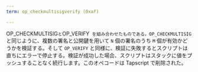 ```yaml
---
term: op_checkmultisigverify (0xaf)

---
```

OP_CHECKMULTISIG` と `OP_VERIFY` を組み合わせたものである。OP_CHECKMULTISIG` と同じように、複数の署名と公開鍵を用いて `N` 個の署名のうち `M` 個が有効かどうかを検証する。そして `OP_VERIFY` と同様に、検証に失敗するとスクリプトは直ちにエラーで停止する。検証が成功した場合、スクリプトはスタックに値をプッシュすることなく続行します。このオペコードは Tapscript で削除された。